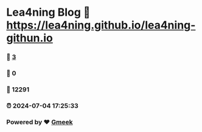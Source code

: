 # Lea4ning Blog :link: https://lea4ning.github.io/lea4ning-githun.io 
### :page_facing_up: [3](https://lea4ning.github.io/lea4ning-githun.io/tag.html) 
### :speech_balloon: 0 
### :hibiscus: 12291 
### :alarm_clock: 2024-07-04 17:25:33 
### Powered by :heart: [Gmeek](https://github.com/Meekdai/Gmeek)
